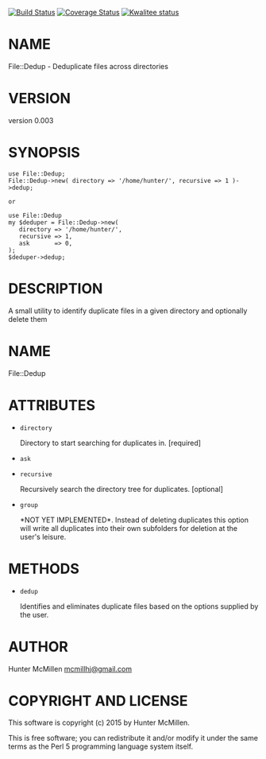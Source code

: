 [![Build Status](https://travis-ci.org/mcmillhj/%{dist}.svg?branch=master)](https://travis-ci.org/mcmillhj/%{dist})
[![Coverage Status](https://coveralls.io/repos/mcmillhj/%{dist}/badge.png?branch=master)](https://coveralls.io/r/mcmillhj/%{dist}?branch=master)
[![Kwalitee status](http://cpants.cpanauthors.org/dist/File-Dedup.png)](http://cpants.charsbar.org/dist/overview/File-Dedup)

# NAME

File::Dedup - Deduplicate files across directories

# VERSION

version 0.003

# SYNOPSIS

    use File::Dedup;
    File::Dedup->new( directory => '/home/hunter/', recursive => 1 )->dedup;

    or 

    use File::Dedup
    my $deduper = File::Dedup->new( 
       directory => '/home/hunter/', 
       recursive => 1, 
       ask       => 0,
    );
    $deduper->dedup;

# DESCRIPTION

A small utility to identify duplicate files in a given directory and optionally delete them

# NAME 

File::Dedup

# ATTRIBUTES 

- `directory`

    Directory to start searching for duplicates in. \[required\]

- `ask`
- `recursive`

    Recursively search the directory tree for duplicates. \[optional\]

- `group`

    \*NOT YET IMPLEMENTED\*. Instead of deleting duplicates this option will write all duplicates into their own subfolders for deletion at the user's leisure.

# METHODS

- `dedup`

    Identifies and eliminates duplicate files based on the options supplied by the user. 

# AUTHOR

Hunter McMillen <mcmillhj@gmail.com>

# COPYRIGHT AND LICENSE

This software is copyright (c) 2015 by Hunter McMillen.

This is free software; you can redistribute it and/or modify it under
the same terms as the Perl 5 programming language system itself.
